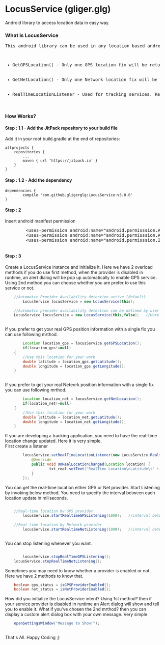 # LocusService (gliger.glg)
Android library to access location data in easy way.


<h3>What is LocusService</h3>

<pre>This android library can be used in any location based android application in easy way.
<ul>
  <li>GetGPSLocation() - Only one GPS location fix will be returned</li>
  <li>GetNetLocation() - Only one Network location fix will be returned</li>
  <li>RealTimeLocationListener - Used for tracking services. Real-time location will be returned</li>
</ul></pre>

<h3>How Works?</h3>

<h4>Step : 1.1 -  Add the JitPack repository to your build file </h4>
Add it in your root build.gradle at the end of repositories:

	allprojects {
		repositories {
			...
			maven { url 'https://jitpack.io' }
		}
	}
	

<h4>Step : 1.2 -  Add the dependency</h4>

	dependencies {
	        compile 'com.github.gligerglg:LocusService:v3.0.0'
	}


<h4>Step : 2</h4>
Insert android manifest permission 


<pre>
        &ltuses-permission android:name="android.permisssion.ACCESS_FINE_LOCATION"/&gt
        &ltuses-permission android:name="android.permisssion.ACCESS_COARSE_LOCATION"/&gt
        &ltuses-permission android:name="android.permisssion.INTERNET"/&gt
	
</pre>

<h4>Step : 3</h4>
Create a LocusService instance and initialize it.
Here we have 2 overload methods if you do use first method, when the provider is disabled in runtime, an alert dialog will be
pop up automatically to enable GPS service. Using 2nd method you can choose whether you are prefer to use this service or not.

```java
	//Automatic Provider Availability detection active (default)
        LocusService locusService = new LocusService(this);
	
	//Automatic provider availability detection can be defined by user
	LocusService locusService = new LocusService(this,false);	//Here we doesn't expect provider detection
	
```


If you prefer to get your real GPS position information with a single fix you can use following mrthod.


```java
        Location location_gps = locusService.getGPSLocation();
        if(location_gps!=null)
	{
		//Use this location for your work
		double latitude = location_gps.getLatitude();
		double longitude = location_gps.getLongitude();
	}
		
```


If you prefer to get your real Neteork position information with a single fix you can use following mrthod.

```java
        Location location_net = locusService.getNetLocation();
        if(location_net!=null)
	{
		//Use this location for your work
		double latitude = location_net.getLatitude();
		double longitude = location_net.getLongitude();
	}
```


If you are developing a tracking application, you need to have the real-time location change updated. Here it is very simple.<br>
First create a listener<br>

```java
        locusService.setRealTimeLocationListener(new LocusService.RealtimeListenerService() {
            @Override
            public void OnRealLocationChanged(Location location) {
                    txt_real.setText("RealTime Location\nLatitude\t" + location.getLatitude() + "\nLongitude\t" + 				    	location.getLongitude());
            }
        });
```

You can get the real-time location either GPS or Net provider.
Start Listening by invoking below method. You need to specify the interval between each location update in miliseconds.

```java

	//Real-time location by GPS provider
        locusService.startRealtimeGPSListening(1000); 	//interval between 2 readings. hear it is 1 sec
	
	//Real-time location by Network provider
        locusService.startRealtimeNetListening(1000); 	//interval between 2 readings. hear it is 1 sec
	
```

You can stop listening whenever you want.

```java

        locusService.stopRealTimeGPSListening();
	locusService.stopRealTimeNetListening();
```

Sometimes you may need to know whether a provider is enabled or not. Here we have 2 methods to know that.

```java
	boolean gps_status = isGPSProviderEnabled();
	boolean net_status = isNetProviderEnabled();
```
How did you initialize the LocusService intent? Using 1st method? then if your service provider is disabled in runtime
an Alert dialog will show and tell you to enable it. What if you've chosen the 2nd mrthod? then you can display a custom 
alert dialog box with your own message. Very simple

```java
	openSettingsWindow("Message to Show!");
	
```
	

That's All. Happy Coding ;)
